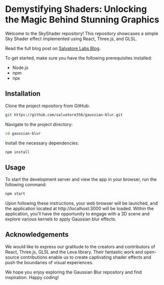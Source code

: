 # Demystifying Shaders: Unlocking the Magic Behind Stunning Graphics

Welcome to the SkyShader repository! This repository showcases a simple Sky Shader effect implemented using React, Three.js, and GLSL. 

Read the full blog post on [Salvatore Labs Blog](https://blog.salvatorelabs.com/unveiling-the-magic-of-gaussian-blur-a-smoother-world-of-images).


To get started, make sure you have the following prerequisites installed:
- Node.js
- npm
- npx

## Installation

Clone the project repository from GitHub:

```bash
git https://github.com/salvatore356/gaussian-blur.git
```
Navigate to the project directory:

```bash
cd gaussian-blur
```
Install the necessary dependencies:

```bash
npm install
```
## Usage
To start the development server and view the app in your browser, run the following command:

```bash
npm start
```
Upon following these instructions, your web browser will be launched, and the application located at http://localhost:3000 will be loaded. Within the application, you'll have the opportunity to engage with a 3D scene and explore various kernels to apply Gaussian blur effects.

## Acknowledgements

We would like to express our gratitude to the creators and contributors of React, Three.js, GLSL and the Leva library. Their fantastic work and open-source contributions enable us to create captivating shader effects and push the boundaries of visual experiences.

We hope you enjoy exploring the Gaussian Blur repository and find inspiration. Happy coding!